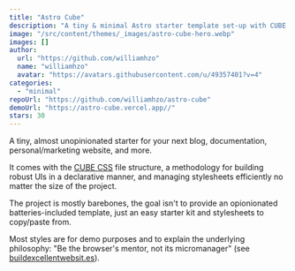 ```yaml
---
title: "Astro Cube"
description: "A tiny & minimal Astro starter template set-up with CUBE CSS 🧑‍🚀 🧊"
image: "/src/content/themes/_images/astro-cube-hero.webp"
images: []
author:
  url: "https://github.com/williamhzo"
  name: "williamhzo"
  avatar: "https://avatars.githubusercontent.com/u/49357401?v=4"
categories:
  - "minimal"
repoUrl: "https://github.com/williamhzo/astro-cube"
demoUrl: "https://astro-cube.vercel.app//"
stars: 30
---
```


<p>
  A tiny, almost unopinionated starter for your next blog, documentation, personal/marketing
  website, and more.
</p>
<p>
  It comes with the <a
    href="https://cube.fyi/"
    rel="noopener noreferrer"
    target="_blank"
    >CUBE CSS</a
  > file structure, a methodology for building robust UIs in a declarative manner, and managing
  stylesheets efficiently no matter the size of the project.
</p>
<p>
  The project is mostly barebones, the goal isn't to provide an opionionated batteries-included
  template, just an easy starter kit and stylesheets to copy/paste from.
</p>
<p>
  Most styles are for demo purposes and to explain the underlying philosophy: "Be the browser's
  mentor, not its micromanager" (see <a
    href="https://buildexcellentwebsit.es/"
    rel="noopener noreferrer"
    target="_blank"
    >buildexcellentwebsit.es</a
  >).
</p>
